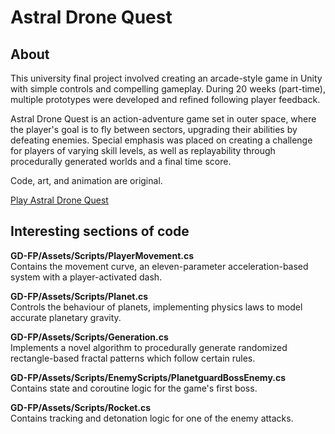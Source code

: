 # Astral Drone Quest

## About

This university final project involved creating an arcade-style game in Unity with simple controls and compelling gameplay. During 20 weeks (part-time), multiple prototypes were developed and refined following player feedback.

Astral Drone Quest is an action-adventure game set in outer space, where the player's goal is to fly between sectors, upgrading their abilities by defeating enemies. Special emphasis was placed on creating a challenge for players of varying skill levels, as well as replayability through procedurally generated worlds and a final time score.

Code, art, and animation are original.

[Play Astral Drone Quest](https://onyxc.itch.io/astral-drone-quest)

## Interesting sections of code

**GD-FP/Assets/Scripts/PlayerMovement.cs**  
Contains the movement curve, an eleven-parameter acceleration-based system with a player-activated dash.

**GD-FP/Assets/Scripts/Planet.cs**  
Controls the behaviour of planets, implementing physics laws to model accurate planetary gravity.

**GD-FP/Assets/Scripts/Generation.cs**  
Implements a novel algorithm to procedurally generate randomized rectangle-based fractal patterns which follow certain rules.

**GD-FP/Assets/Scripts/EnemyScripts/PlanetguardBossEnemy.cs**  
Contains state and coroutine logic for the game's first boss.

**GD-FP/Assets/Scripts/Rocket.cs**  
Contains tracking and detonation logic for one of the enemy attacks.
